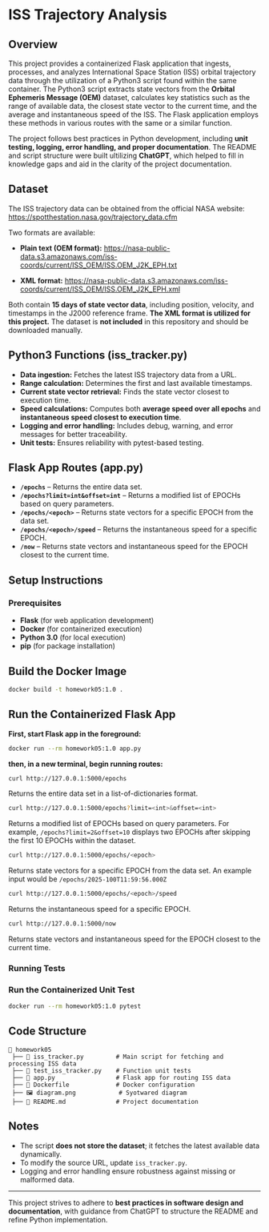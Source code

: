 # ISS Trajectory Analysis  

## Overview  

This project provides a containerized Flask application that ingests, processes, and analyzes International Space Station (ISS) orbital trajectory data through the utilization of a Python3 script found within the same container. The Python3 script extracts state vectors from the **Orbital Ephemeris Message (OEM)** dataset, calculates key statistics such as the range of available data, the closest state vector to the current time, and the average and instantaneous speed of the ISS. The Flask application employs these methods in various routes with the same or a similar function.

The project follows best practices in Python development, including **unit testing, logging, error handling, and proper documentation**. The README and script structure were built ultilizing **ChatGPT**, which helped to fill in knowledge gaps and aid in the clarity of the project documentation.  

## Dataset  

The ISS trajectory data can be obtained from the official NASA website: https://spotthestation.nasa.gov/trajectory_data.cfm

Two formats are available:  
- **Plain text (OEM format):** https://nasa-public-data.s3.amazonaws.com/iss-coords/current/ISS_OEM/ISS.OEM_J2K_EPH.txt

- **XML format:** https://nasa-public-data.s3.amazonaws.com/iss-coords/current/ISS_OEM/ISS.OEM_J2K_EPH.xml  

Both contain **15 days of state vector data**, including position, velocity, and timestamps in the J2000 reference frame. **The XML format is utilized for this project.** The dataset is **not included** in this repository and should be downloaded manually.  

## Python3 Functions (iss_tracker.py)  
- **Data ingestion:** Fetches the latest ISS trajectory data from a URL.  
- **Range calculation:** Determines the first and last available timestamps.  
- **Current state vector retrieval:** Finds the state vector closest to execution time.  
- **Speed calculations:** Computes both **average speed over all epochs** and **instantaneous speed closest to execution time**.  
- **Logging and error handling:** Includes debug, warning, and error messages for better traceability.  
- **Unit tests:** Ensures reliability with pytest-based testing.

## Flask App Routes (app.py)
- **`/epochs`** – Returns the entire data set.  
- **`/epochs?limit=int&offset=int`** – Returns a modified list of EPOCHs based on query parameters.  
- **`/epochs/<epoch>`** – Returns state vectors for a specific EPOCH from the data set.  
- **`/epochs/<epoch>/speed`** – Returns the instantaneous speed for a specific EPOCH.  
- **`/now`** – Returns state vectors and instantaneous speed for the EPOCH closest to the current time.

## Setup Instructions  

### Prerequisites  
- **Flask** (for web application development)
- **Docker** (for containerized execution)  
- **Python 3.0** (for local execution)  
- **pip** (for package installation)  

## Build the Docker Image 

```bash
docker build -t homework05:1.0 .
```

## Run the Containerized Flask App  

**First, start Flask app in the foreground:**
```bash
docker run --rm homework05:1.0 app.py
```
**then, in a new terminal, begin running routes:**

```bash
curl http://127.0.0.1:5000/epochs
```
Returns the entire data set in a list-of-dictionaries format.

```bash
curl http://127.0.0.1:5000/epochs?limit=<int>&offset=<int> 
```
Returns a modified list of EPOCHs based on query parameters. For example, ```/epochs?limit=2&offset=10``` displays two EPOCHs after skipping the first 10 EPOCHs within the dataset.

```bash
curl http://127.0.0.1:5000/epochs/<epoch> 
```
Returns state vectors for a specific EPOCH from the data set. An example input would be ```/epochs/2025-100T11:59:56.000Z```

```bash
curl http://127.0.0.1:5000/epochs/<epoch>/speed 
```
Returns the instantaneous speed for a specific EPOCH.
    
```bash
curl http://127.0.0.1:5000/now 
```
Returns state vectors and instantaneous speed for the EPOCH closest to the current time.

### Running Tests  

### Run the Containerized Unit Test

```bash
docker run --rm homework05:1.0 pytest
```

## Code Structure  
```
📂 homework05
 ├── 📄 iss_tracker.py         # Main script for fetching and processing ISS data
 ├── 📄 test_iss_tracker.py    # Function unit tests
 ├── 📄 app.py                 # Flask app for routing ISS data
 ├── 📄 Dockerfile             # Docker configuration
 ├── 🖼️ diagram.png            # Syotwared diagram
 ├── 📄 README.md              # Project documentation
```

## Notes  

- The script **does not store the dataset**; it fetches the latest available data dynamically.  
- To modify the source URL, update `iss_tracker.py`.  
- Logging and error handling ensure robustness against missing or malformed data.  

---

This project strives to adhere to **best practices in software design and documentation**, with guidance from ChatGPT to structure the README and refine Python implementation.